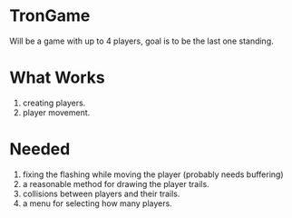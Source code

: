 TronGame
========
Will be a game with up to 4 players, goal is to be the last one standing.

What Works
==========
1. creating players.
2. player movement.

Needed
======
1. fixing the flashing while moving the player (probably needs buffering)
2. a reasonable method for drawing the player trails.
3. collisions between players and their trails.
4. a menu for selecting how many players.
